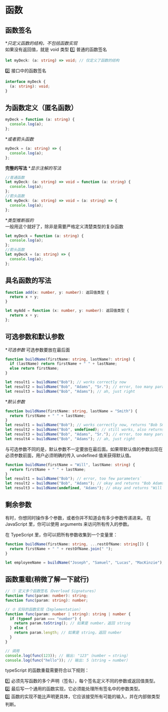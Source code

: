 # 函数

## 函数签名

\*_只定义函数的结构，不包括函数实现_  
如果没有返回值，就是 void 类型
1️⃣ 普通的函数签名

```ts
let myDeck: (a: string) => void; // 仅定义了函数的结构
```

2️⃣ 接口中的函数签名

```ts
interface myDeck {
  (a: string): void;
}
```

## 为函数定义（匿名函数）

```ts
myDeck = function (a: string) {
  console.log(a);
};
```

\*_或者箭头函数_

```ts
myDeck = (a: string) => {
  console.log(a);
};
```

**完整的写法** \*_显示注解的写法_

```ts
//普通函数
let myDeck: (a: string) => void = function (a: string) {
  console.log(a);
};
//箭头函数
let myDeck: (a: string) => void = (a: string) => {
  console.log(a);
};
```

\*_类型推断版的_  
一般用这个就好了，除非是需要严格定义清楚类型的复杂函数

```ts
let myDeck = function (a: string) {
  console.log(a);
};
//箭头函数
let myDeck = (a: string) => {
  console.log(a);
};
```

## 具名函数的写法

```ts
function add(x: number, y: number): 返回值类型 {
  return x + y;
}

let myAdd = function (x: number, y: number): 返回值类型 {
  return x + y;
};
```

## 可选参数和默认参数

\*_可选参数_
可选参数要放在最后面

```ts
function buildName(firstName: string, lastName?: string) {
  if (lastName) return firstName + " " + lastName;
  else return firstName;
}

let result1 = buildName("Bob"); // works correctly now
let result2 = buildName("Bob", "Adams", "Sr."); // error, too many parameters
let result3 = buildName("Bob", "Adams"); // ah, just right
```

\*_默认参数_

```ts
function buildName(firstName: string, lastName = "Smith") {
  return firstName + " " + lastName;
}
let result1 = buildName("Bob"); // works correctly now, returns "Bob Smith"
let result2 = buildName("Bob", undefined); // still works, also returns "Bob Smith"
let result3 = buildName("Bob", "Adams", "Sr."); // error, too many parameters
let result4 = buildName("Bob", "Adams"); // ah, just right
```

与可选参数不同的是，默认参数不一定要放在最后面。如果带默认值的参数出现在必须参数前面，用户必须明确的传入 undefined 值来获得默认值。

```ts
function buildName(firstName = "Will", lastName: string) {
  return firstName + " " + lastName;
}
let result1 = buildName("Bob"); // error, too few parameters`
let result2 = buildName("Bob", "Adams"); // okay and returns "Bob Adams"
let result3 = buildName(undefined, "Adams"); // okay and returns "Will Adams"
```

## 剩余参数

有时，你想同时操作多个参数，或者你并不知道会有多少参数传递进来。 在 JavaScript 里，你可以使用 arguments 来访问所有传入的参数。

在 TypeScript 里，你可以把所有参数收集到一个变量里：

```ts
function buildName(firstName: string, ...restOfName: string[]) {
  return firstName + " " + restOfName.join(" ");
}

let employeeName = buildName("Joseph", "Samuel", "Lucas", "MacKinzie");
```

## 函数重载(稍微了解一下就行)

```ts
// ① 定义多个函数签名（Overload Signatures）
function func(param: number): string;
function func(param: string): number;

// ② 实际的函数实现（Implementation）
function func(param: number | string): string | number {
  if (typeof param === "number") {
    return param.toString(); // 如果是 number，返回 string
  } else {
    return param.length; // 如果是 string，返回 number
  }
}

// 调用
console.log(func(123)); // 输出: "123"（number → string）
console.log(func("hello")); // 输出: 5（string → number）
```

typeScript 的函数重载需要符合以下规则：

1️⃣ 必须先写函数的多个声明（签名），每个签名定义不同的参数或返回值类型。  
2️⃣ 最后写一个通用的函数实现，它必须能处理所有签名中的参数类型。  
3️⃣ 函数的实现不能比声明更具体，它应该接受所有可能的输入，并在内部做类型判断。
